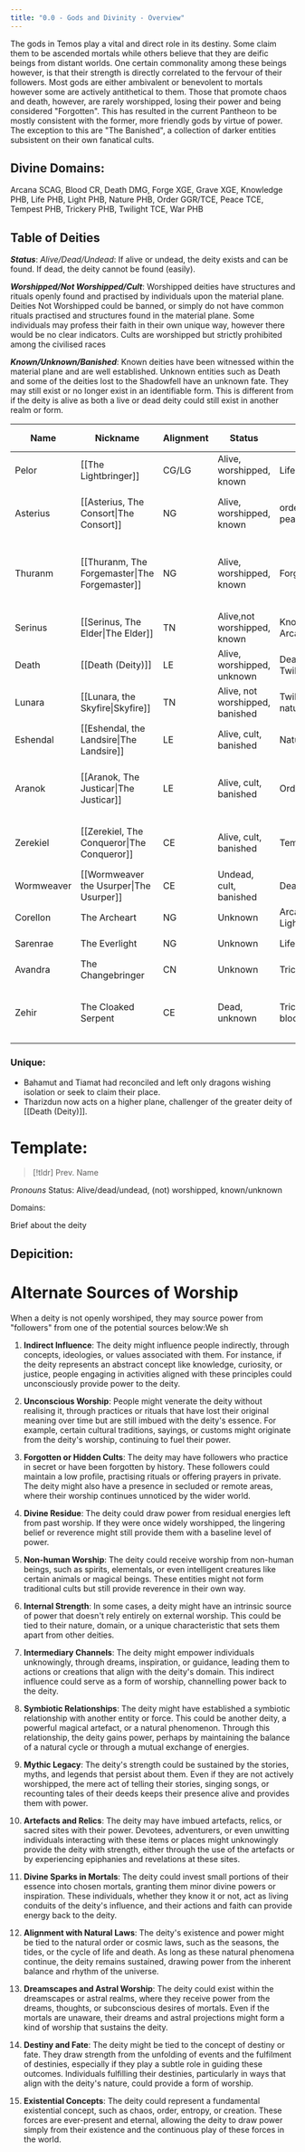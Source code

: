 ```yaml
---
title: "0.0 - Gods and Divinity - Overview"
---
```


The gods in Temos play a vital and direct role in its destiny. Some claim them to be ascended mortals while others believe that they are deific beings from distant worlds. One certain commonality among these beings however, is that their strength is directly correlated to the fervour of their followers. Most gods are either ambivalent or benevolent to mortals however some are actively antithetical to them. Those that promote chaos and death, however, are rarely worshipped, losing their power and being considered "Forgotten". This has resulted in the current Pantheon to be mostly consistent with the former, more friendly gods by virtue of power. The exception to this are "The Banished", a collection of darker entities subsistent on their own fanatical cults. 
## Divine Domains:
Arcana SCAG, Blood CR, Death DMG, Forge XGE, Grave XGE, Knowledge PHB, Life PHB, Light PHB, Nature PHB, Order GGR/TCE, Peace TCE, Tempest PHB, Trickery PHB, Twilight TCE, War PHB

## Table of Deities
***Status***: *Alive/Dead/Undead*: If alive or undead, the deity exists and can be found. If dead, the deity cannot be found (easily).

***Worshipped/Not Worshipped/Cult***: Worshipped deities have structures and rituals openly found and practised by individuals upon the material plane. Deities Not Worshipped could be banned, or simply do not have common rituals practised and structures found in the material plane. Some individuals may profess their faith in their own unique way, however there would be no clear indicators. Cults are worshipped but strictly prohibited among the civilised races

***Known/Unknown/Banished***: Known deities have been witnessed within the material plane and are well established. Unknown entities such as Death and some of the deities lost to the Shadowfell have an unknown fate. They may still exist or no longer exist in an identifiable form. This is different from if the deity is alive as both a live or dead deity could still exist in another realm or form.

| Name       | Nickname                                      | Alignment | Status                          | Domains                  | Notes                                                        | Original Deity |
| ---------- | --------------------------------------------- | --------- | ------------------------------- | ------------------------ | ------------------------------------------------------------ | -------------- |
| Pelor      | [[The Lightbringer]]                          | CG/LG     | Alive, worshipped, known        | Life, light, nature      | God of the harvest                                           | Pelor          |
| Asterius   | [[Asterius, The Consort\|The Consort]]        | NG        | Alive, worshipped, known        | order, trickery, peace   | Redeemed deity renouncing the 9 Hells                        | Asmodeus       |
| Thuranm    | [[Thuranm, The Forgemaster\|The Forgemaster]] | NG        | Alive, worshipped, known        | Forge, order, peace      | Slowly becoming forgotten, protects a door to the Shadowfell | Moradin        |
| Serinus    | [[Serinus, The Elder\|The Elder]]             | TN        | Alive,not worshipped, known     | Knowledge, order, Arcane | Accepts all, without reservation                             | Ioun           |
| Death      | [[Death (Deity)]]                             | LE        | Alive, worshipped, unknown      | Death, Grave, Twilight   | Not a single entity                                          | Raven Queen    |
| Lunara     | [[Lunara, the Skyfire\|Skyfire]]              | TN        | Alive, not worshipped, banished | Twilight, peace, nature  | Self-imposed banishment                                      | Sehanine       |
| Eshendal   | [[Eshendal, the Landsire\|The Landsire]]      | LE        | Alive, cult, banished           | Nature,life,war          | Corrupted, lords over the land                               | Melora         |
| Aranok     | [[Aranok, The Justicar\|The Justicar]]        | LE        | Alive, cult, banished           | Order,war,peace          | Took the place of the old Lord of the Nine Hells             | Erathis        |
| Zerekiel   | [[Zerekiel, The Conqueror\|The Conqueror]]    | CE        | Alive, cult, banished           | Tempest,war,death        | Killed two old gods (Gruumsh and Bane)                       | Kord           |
| Wormweaver | [[Wormweaver the Usurper\|The Usurper]]       | CE        | Undead, cult, banished          | Death,trickery,blood     | Killed an old god (Lolth)                                    | Torog          |
| Corellon   | The Archeart                                  | NG        | Unknown                         | Arcana, Nature, Light    | Lost to the shadowfell                                       | Corellon       |
| Sarenrae   | The Everlight                                 | NG        | Unknown                         | Life, Light              | Lost to the Shadowfell                                       | Sarenrae       |
| Avandra    | The Changebringer                             | CN        | Unknown                         | Trickery, Nature         | Lost to the Shadowfell                                       | Avandra        |
| Zehir      | The Cloaked Serpent                           | CE        | Dead, unknown                   | Trickery, nature, blood  | Was to be redeemed, slaughtered by the Lawbearer             | Zehir          |

### Unique:

- Bahamut and Tiamat had reconciled and left only dragons wishing isolation or seek to claim their place.
- Tharizdun now acts on a higher plane, challenger of the greater deity of [[Death (Deity)]].

# Template:

> [!tldr] Prev. Name

*Pronouns*
Status: Alive/dead/undead, (not) worshipped, known/unknown

Domains:

Brief about the deity

## Depicition:

# Alternate Sources of Worship
When a deity is not openly worshiped, they may source power from "followers" from one of the potential sources below:We sh

1. **Indirect Influence**: The deity might influence people indirectly, through concepts, ideologies, or values associated with them. For instance, if the deity represents an abstract concept like knowledge, curiosity, or justice, people engaging in activities aligned with these principles could unconsciously provide power to the deity.

2. **Unconscious Worship**: People might venerate the deity without realising it, through practices or rituals that have lost their original meaning over time but are still imbued with the deity's essence. For example, certain cultural traditions, sayings, or customs might originate from the deity's worship, continuing to fuel their power.

3. **Forgotten or Hidden Cults**: The deity may have followers who practice in secret or have been forgotten by history. These followers could maintain a low profile, practising rituals or offering prayers in private. The deity might also have a presence in secluded or remote areas, where their worship continues unnoticed by the wider world.

4. **Divine Residue**: The deity could draw power from residual energies left from past worship. If they were once widely worshipped, the lingering belief or reverence might still provide them with a baseline level of power.

5. **Non-human Worship**: The deity could receive worship from non-human beings, such as spirits, elementals, or even intelligent creatures like certain animals or magical beings. These entities might not form traditional cults but still provide reverence in their own way.

6. **Internal Strength**: In some cases, a deity might have an intrinsic source of power that doesn't rely entirely on external worship. This could be tied to their nature, domain, or a unique characteristic that sets them apart from other deities.

7. **Intermediary Channels**: The deity might empower individuals unknowingly, through dreams, inspiration, or guidance, leading them to actions or creations that align with the deity's domain. This indirect influence could serve as a form of worship, channelling power back to the deity.

8. **Symbiotic Relationships**: The deity might have established a symbiotic relationship with another entity or force. This could be another deity, a powerful magical artefact, or a natural phenomenon. Through this relationship, the deity gains power, perhaps by maintaining the balance of a natural cycle or through a mutual exchange of energies.

9. **Mythic Legacy**: The deity's strength could be sustained by the stories, myths, and legends that persist about them. Even if they are not actively worshipped, the mere act of telling their stories, singing songs, or recounting tales of their deeds keeps their presence alive and provides them with power.

10. **Artefacts and Relics**: The deity may have imbued artefacts, relics, or sacred sites with their power. Devotees, adventurers, or even unwitting individuals interacting with these items or places might unknowingly provide the deity with strength, either through the use of the artefacts or by experiencing epiphanies and revelations at these sites.

11. **Divine Sparks in Mortals**: The deity could invest small portions of their essence into chosen mortals, granting them minor divine powers or inspiration. These individuals, whether they know it or not, act as living conduits of the deity's influence, and their actions and faith can provide energy back to the deity.

12. **Alignment with Natural Laws**: The deity's existence and power might be tied to the natural order or cosmic laws, such as the seasons, the tides, or the cycle of life and death. As long as these natural phenomena continue, the deity remains sustained, drawing power from the inherent balance and rhythm of the universe.

13. **Dreamscapes and Astral Worship**: The deity could exist within the dreamscapes or astral realms, where they receive power from the dreams, thoughts, or subconscious desires of mortals. Even if the mortals are unaware, their dreams and astral projections might form a kind of worship that sustains the deity.

14. **Destiny and Fate**: The deity might be tied to the concept of destiny or fate. They draw strength from the unfolding of events and the fulfilment of destinies, especially if they play a subtle role in guiding these outcomes. Individuals fulfilling their destinies, particularly in ways that align with the deity's nature, could provide a form of worship.

15. **Existential Concepts**: The deity could represent a fundamental existential concept, such as chaos, order, entropy, or creation. These forces are ever-present and eternal, allowing the deity to draw power simply from their existence and the continuous play of these forces in the world.

